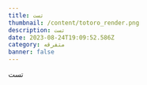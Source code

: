 ```yaml
---
title: تست
thumbnail: /content/totoro_render.png
description: تست
date: 2023-08-24T19:09:52.586Z
category: متفرقه
banner: false
---
```

تست